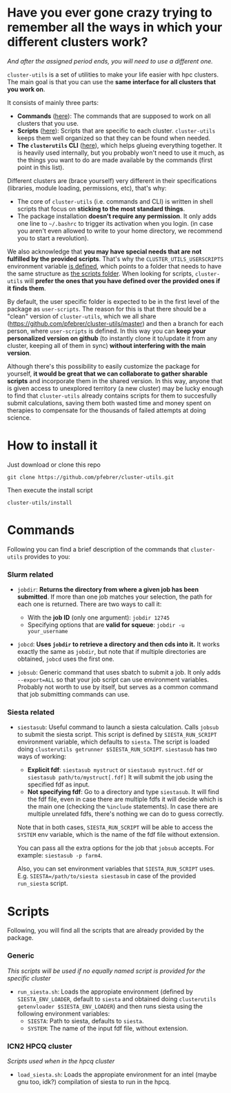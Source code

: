 # Have you ever gone crazy trying to remember all the ways in which your different clusters work?

*And after the assigned period ends, you will need to use a different one.*

`cluster-utils` is a set of utilities to make your life easier with hpc clusters. The main goal is that you can use the **same interface for all clusters that you work on**.

It consists of mainly three parts:
- **Commands** ([here](commands)): The commands that are supposed to work on all clusters that you use.
- **Scripts** ([here](scripts)): Scripts that are specific to each cluster. `cluster-utils` keeps them well organized so that they can be found when needed.
- **The `clusterutils` CLI** ([here](cli)), which helps glueing everything together. It is heavily used internally, but you probably won't need to use it much, as the things you want to do are made available by the commands (first point in this list). 

Different clusters are (brace yourself) very different in their specifications (libraries, module loading, permissions, etc), that's why:
- The core of `cluster-utils` (i.e. commands and CLI) is written in shell scripts that focus on **sticking to the most standard things**.
- The package installation **doesn't require any permission**. It only adds one line to `~/.bashrc` to trigger its activation when you login. (in case you aren't even allowed to write to your home directory, we recommend you to start a revolution).

We also acknowledge that **you may have special needs that are not fulfilled by the provided scripts**. That's why the `CLUSTER_UTILS_USERSCRIPTS` environment variable [is defined](activate), which points to a folder that needs to have the same structure as [the scripts folder](scripts). When looking for scripts, `cluster-utils` will **prefer the ones that you have defined over the provided ones if it finds them**. 

By default, the user specific folder is expected to be in the first level of the package as `user-scripts`. The reason for this is that there should be a "clean" version of `cluster-utils`, which we all share (https://github.com/pfebrer/cluster-utils/master) and then a branch for each person, where `user-scripts` is defined. In this way you can **keep your personalized version on github** (to instantly clone it to/update it from any cluster, keeping all of them in sync) **without interfering with the main version**.

Although there's this possibility to easily customize the package for yourself, **it would be great that we can collaborate to gather sharable scripts** and incorporate them in the shared version. In this way, anyone that is given access to unexplored territory (a new cluster) may be lucky enough to find that `cluster-utils` already contains scripts for them to succesfully submit calculations, saving them both wasted time and money spent on therapies to compensate for the thousands of failed attempts at doing science.

# How to install it

Just download or clone this repo

```
git clone https://github.com/pfebrer/cluster-utils.git
```

Then execute the install script
```
cluster-utils/install
```

# Commands

Following you can find a brief description of the commands that `cluster-utils` provides to you:

### Slurm related

- `jobdir`: **Returns the directory from where a given job has been submitted**. If more than one job matches your selection, the path for each one is returned.
There are two ways to call it:
  * With the **job ID** (only one argument): `jobdir 12745`
  * Specifying options that are **valid for squeue**: `jobdir -u your_username`
 
- `jobcd`: **Uses `jobdir` to retrieve a directory and then cds into it.** It works exactly the same as `jobdir`, but note that if multiple directories are obtained, `jobcd` uses the first one.

- `jobsub`: Generic command that uses sbatch to submit a job. It only adds `--export=ALL` so that your job script can use environment variables. Probably not worth to use by itself, but serves as a common command that job submitting commands can use.

### Siesta related

- `siestasub`: Useful command to launch a siesta calculation. Calls `jobsub` to submit the siesta script. This script is defined by `SIESTA_RUN_SCRIPT` environment variable, which defaults to `siesta`. The script is loaded doing `clusterutils getrunner $SIESTA_RUN_SCRIPT`. `siestasub` has two ways of working:
  * **Explicit fdf**: `siestasub mystruct` or `siestasub mystruct.fdf` or `siestasub path/to/mystruct[.fdf]` It will submit the job using the specified fdf as input.
  * **Not specifying fdf**: Go to a directory and type `siestasub`. It will find the fdf file, even in case there are multiple fdfs it will decide which is the main one (checking the `%include` statements). In case there are multiple unrelated fdfs, there's nothing we can do to guess correctly.
  
  Note that in both cases, `SIESTA_RUN_SCRIPT` will be able to access the `SYSTEM` env variable, which is the name of the fdf file without extension.
  
  You can pass all the extra options for the job that `jobsub` accepts. For example: `siestasub -p farm4`.
  
  Also, you can set environment variables that `SIESTA_RUN_SCRIPT` uses. E.g. `SIESTA=/path/to/siesta siestasub` in case of the provided `run_siesta` script.

# Scripts

Following, you will find all the scripts that are already provided by the package.

### Generic

*This scripts will be used if no equally named script is provided for the specific cluster*

- `run_siesta.sh`: Loads the appropiate environment (defined by `SIESTA_ENV_LOADER`, default to `siesta` and obtained doing `clusterutils getenvloader $SIESTA_ENV_LOADER`) and then runs siesta using the following environment variables:
  * `SIESTA`: Path to siesta, defaults to `siesta`.
  * `SYSTEM`: The name of the input fdf file, without extension.

### ICN2 HPCQ cluster

*Scripts used when in the hpcq cluster*

- `load_siesta.sh`: Loads the appropiate environment for an intel (maybe gnu too, idk?) compilation of siesta to run in the hpcq.
